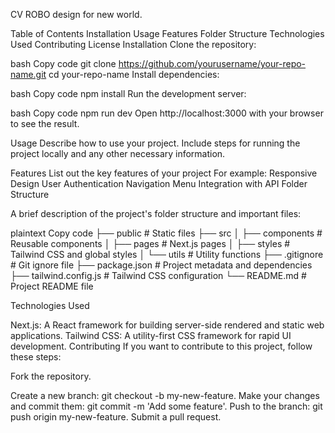 CV ROBO design for new world.

Table of Contents
Installation
Usage
Features
Folder Structure
Technologies Used
Contributing
License
Installation
Clone the repository:

bash
Copy code
git clone https://github.com/yourusername/your-repo-name.git
cd your-repo-name
Install dependencies:

bash
Copy code
npm install
Run the development server:

bash
Copy code
npm run dev
Open http://localhost:3000 with your browser to see the result.

Usage
Describe how to use your project. Include steps for running the project locally and any other necessary information.

Features
List out the key features of your project
For example:
Responsive Design
User Authentication
Navigation Menu
Integration with API
Folder Structure

A brief description of the project's folder structure and important files:

plaintext
Copy code
├── public # Static files
├── src
│ ├── components # Reusable components
│ ├── pages # Next.js pages
│ ├── styles # Tailwind CSS and global styles
│ └── utils # Utility functions
├── .gitignore # Git ignore file
├── package.json # Project metadata and dependencies
├── tailwind.config.js # Tailwind CSS configuration
└── README.md # Project README file

Technologies Used

Next.js: A React framework for building server-side rendered and static web applications.
Tailwind CSS: A utility-first CSS framework for rapid UI development.
Contributing
If you want to contribute to this project, follow these steps:

Fork the repository.

Create a new branch: git checkout -b my-new-feature.
Make your changes and commit them: git commit -m 'Add some feature'.
Push to the branch: git push origin my-new-feature.
Submit a pull request.
